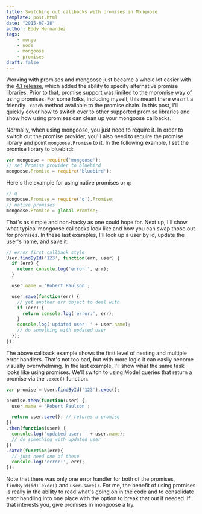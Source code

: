 ```yaml
---
title: Switching out callbacks with promises in Mongoose
template: post.html
date: "2015-07-28"
author: Eddy Hernandez
tags:
    - mongo
    - node
    - mongoose
    - promises
draft: false
---
```


Working with promises and mongoose just became a whole lot easier with the [4.1 release](https://github.com/Automattic/mongoose/blob/master/History.md#410--2015-07-24), which added the ability to specify alternative promise libraries. Prior to that, promise support was limited to the [mpromise](https://github.com/aheckmann/mpromise) way of using promises. For some folks, including myself, this meant there wasn't a friendly `.catch` method available to the promise chain. In this post, I'll quickly cover how to switch over to other supported promise libraries and show how using promises can clean up your mongoose callbacks.

Normally, when using mongoose, you just need to require it. In order to switch out the promise provider, you'll also need to require the promise library and point `mongoose.Promise` to it. In the following example, I set the promise library to bluebird:

```js
var mongoose = require('mongoose');
// set Promise provider to bluebird
mongoose.Promise = require('bluebird');
```

Here's the example for using native promises or `q`:

```js
// q
mongoose.Promise = require('q').Promise;
// native promises
mongoose.Promise = global.Promise;
```

That's as simple and non-hacky as one could hope for. Next up, I'll show what typical mongoose callbacks look like and how you can swap those out for promises. In these last examples, I'll look up a user by id, update the user's name, and save it:

```js
// error first callback style
User.findById('123', function(err, user) {
  if (err) {
    return console.log('error:', err);
  }

  user.name = 'Robert Paulson';

  user.save(function(err) {
    // yet another err object to deal with
    if (err) {
      return console.log('error:', err);
    }
    console.log('updated user: ' + user.name);
    // do something with updated user
  });
});
```

The above callback example shows the first level of nesting and multiple error handlers. That's not too bad, but with more logic it can easily become visually overwhelming. In the last example, I'll show what the same task looks like using promises. We'll switch to using Model queries that return a promise via the `.exec()` function.

```js
var promise = User.findById('123').exec();

promise.then(function(user) {
  user.name = 'Robert Paulson';

  return user.save(); // returns a promise
})
.then(function(user) {
  console.log('updated user: ' + user.name);
  // do something with updated user
})
.catch(function(err){
  // just need one of these
  console.log('error:', err);
});
```

Note that there was only one error handler for both of the promises, `findById(id).exec()` and `user.save()`. For me, the benefit of using promises is really in the ability to read what's going on in the code and to consolidate error handling into one place with the option to break that out if needed. If that interests you, give promises in mongoose a try.
